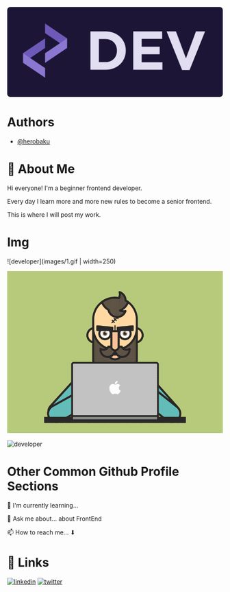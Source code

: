 ![Logo](images/logo.png)

# Authors

- [@herobaku](https://www.github.com/herobaku)

# 🚀 About Me

Hi everyone! I'm a beginner frontend developer.

Every day I learn more and more new rules to become a senior frontend.

This is where I will post my work.

# Img

![developer](images/1.gif | width=250)

![developer](images/2.gif)

![developer](images/3.gif)

# Other Common Github Profile Sections

🧠 I'm currently learning...

💬 Ask me about... about FrontEnd

📫 How to reach me... ⬇

# 🔗 Links

[![linkedin](https://img.shields.io/badge/linkedin-0A66C2?style=for-the-badge&logo=linkedin&logoColor=white)](https://www.linkedin.com/in/herobaku)
[![twitter](https://img.shields.io/badge/twitter-1DA1F2?style=for-the-badge&logo=twitter&logoColor=white)](https://twitter.com/herobaku)

